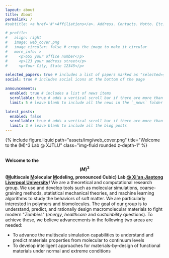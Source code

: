 ```yaml
---
layout: about
title: About
permalink: /
#subtitle: <a href='#'>Affiliations</a>. Address. Contacts. Motto. Etc.

# profile:
#   align: right
#   image: web_cover.png
#   image_circular: false # crops the image to make it circular
#   more_info: >
#     <p>555 your office number</p>
#     <p>123 your address street</p>
#     <p>Your City, State 12345</p>

selected_papers: true # includes a list of papers marked as "selected={true}"
social: true # includes social icons at the bottom of the page

announcements:
  enabled: true # includes a list of news items
  scrollable: true # adds a vertical scroll bar if there are more than 3 news items
  limit: 5 # leave blank to include all the news in the `_news` folder

latest_posts:
  enabled: false
  scrollable: true # adds a vertical scroll bar if there are more than 3 new posts items
  limit: 3 # leave blank to include all the blog posts
---
```


<div class="row">
    <div class="col-sm mt-3 mt-md-0">
        {% include figure.liquid path="assets/img/web_cover.png" title="Welcome to the (M)^3 Lab @ XJTLU" class="img-fluid rounded z-depth-1" %}
    </div>
</div>
<br>

**Welcome to the $$ (M)^3 $$ (<u>M</u>ultiscale <u>M</u>olecular <u>M</u>odeling, pronounced Cubic) Lab <a href='https://www.xjtlu.edu.cn/en'>@ Xi'an Jiaotong Liverpool University</a>!** We are a theoretical and computational research group. We use and develop tools such as molecular simulations, coarse-graining methods, statistical mechanical theories, and machine learning algorithms to study the behaviors of soft matter. We are particularly interested in polymers and biomolecules. The goal of our group is to understand, predict, and rationally design macromolecular materials to fight modern "*Zombies*" (*energy*, *healthcare* and *sustainbility* questions). To achieve these, we believe advancements in the following two areas are needed:

- To advance the multiscale simulation capabilities to understand and predict materials properties from molecular to continuum levels
- To develop intelligent approaches for materials-by-design of functional materials under normal and extreme conditions

